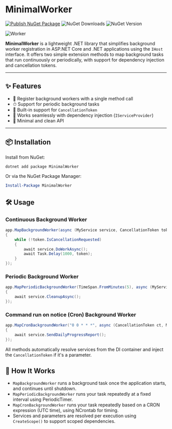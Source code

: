 # MinimalWorker

[![Publish NuGet Package](https://github.com/TopSwagCode/MinimalWorker/actions/workflows/publish.yml/badge.svg)](https://github.com/TopSwagCode/MinimalWorker/actions/workflows/publish.yml) 
![NuGet Downloads](https://img.shields.io/nuget/dt/MinimalWorker)
![NuGet Version](https://img.shields.io/nuget/v/MinimalWorker)


![Worker](https://raw.githubusercontent.com/TopSwagCode/MinimalWorker/master/assets/worker.png)


**MinimalWorker** is a lightweight .NET library that simplifies background worker registration in ASP.NET Core and .NET applications using the `IHost` interface. It offers two simple extension methods to map background tasks that run continuously or periodically, with support for dependency injection and cancellation tokens.

---

## ✨ Features

- 🚀 Register background workers with a single method call
- ⏱ Support for periodic background tasks
- 🔄 Built-in support for `CancellationToken`
- 🧪 Works seamlessly with dependency injection (`IServiceProvider`)
- 🧼 Minimal and clean API

---

## 📦 Installation

Install from NuGet:

```bash
dotnet add package MinimalWorker
```

Or via the NuGet Package Manager:

```powershell
Install-Package MinimalWorker
```

## 🛠 Usage

### Continuous Background Worker

```csharp
app.MapBackgroundWorker(async (MyService service, CancellationToken token) =>
{
    while (!token.IsCancellationRequested)
    {
        await service.DoWorkAsync();
        await Task.Delay(1000, token);
    }
});
```

### Periodic Background Worker

```csharp
app.MapPeriodicBackgroundWorker(TimeSpan.FromMinutes(5), async (MyService service, CancellationToken token) =>
{
    await service.CleanupAsync();
});
```

### Command run on notice (Cron) Background Worker

```csharp
app.MapCronBackgroundWorker("0 0 * * *", async (CancellationToken ct, MyService service) =>
{
    await service.SendDailyProgressReport();
});
```

All methods automatically resolve services from the DI container and inject the `CancellationToken` if it's a parameter.

## 🔧 How It Works

- `MapBackgroundWorker` runs a background task once the application starts, and continues until shutdown.
- `MapPeriodicBackgroundWorker` runs your task repeatedly at a fixed interval using PeriodicTimer.
- `MapCronBackgroundWorker` runs your task repeatedly based on a CRON expression (UTC time), using NCrontab for timing.
- Services and parameters are resolved per execution using `CreateScope()` to support scoped dependencies.